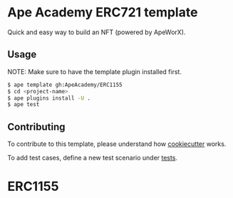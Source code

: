 # Ape Academy ERC721 template

Quick and easy way to build an NFT (powered by ApeWorX).

## Usage

NOTE: Make sure to have the template plugin installed first.

```sh
$ ape template gh:ApeAcademy/ERC1155
$ cd <project-name>
$ ape plugins install -U .
$ ape test
```

## Contributing

To contribute to this template, please understand how [cookiecutter](https://www.cookiecutter.io/) works.

To add test cases, define a new test scenario under [tests](./tests).
# ERC1155
